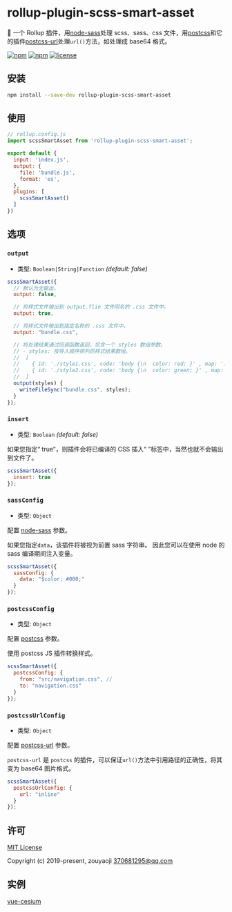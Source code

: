 # rollup-plugin-scss-smart-asset

🍣 一个 Rollup 插件，用[node-sass](https://github.com/sass/node-sass)处理 scss、sass、css 文件，用[postcss](https://github.com/postcss/postcss)和它的插件[postcss-url](https://github.com/postcss/postcss-url)处理`url()`方法，如处理成 base64 格式。

[![npm](https://img.shields.io/npm/v/rollup-plugin-scss-smart-asset?style=plastic)](https://www.npmjs.com/package/rollup-plugin-scss-smart-asset)
[![npm](https://img.shields.io/npm/dm/rollup-plugin-scss-smart-asset?style=plastic)](https://www.npmjs.com/package/rollup-plugin-scss-smart-asset)
[![license](https://img.shields.io/github/license/zouyaoji/rollup-plugin-scss-smart-asset?style=plastic)](https://github.com/zouyaoji/rollup-plugin-scss-smart-asset/blob/master/LICENSE)

## 安装

```bash
npm install --save-dev rollup-plugin-scss-smart-asset
```

## 使用

```js
// rollup.config.js
import scssSmartAsset from 'rollup-plugin-scss-smart-asset';

export default {
  input: 'index.js',
  output: {
    file: 'bundle.js',
    format: 'es',
  },
  plugins: [
    scssSmartAsset()
  ]
})
```

## 选项

### `output`

- 类型: `Boolean|String|Function` _(default: false)_

```js
scssSmartAsset({
  // 默认为无输出。
  output: false,

  // 将样式文件输出到 output.flie 文件同名的 .css 文件中。
  output: true,

  // 将样式文件输出到指定名称的 .css 文件中。
  output: "bundle.css",

  // 将处理结果通过回调函数返回，包含一个 styles 数组参数。
  // - styles: 按导入顺序排列的样式结果数组。
  //  [
  //    { id: './style1.css', code: 'body {\n  color: red; }' , map: '...' },
  //    { id: './style2.css', code: 'body {\n  color: green; }' , map: '...' },
  //  ]
  output(styles) {
    writeFileSync("bundle.css", styles);
  }
});
```

### `insert`

- 类型: `Boolean` _(default: false)_

如果您指定“ true”，则插件会将已编译的 CSS 插入“ <head />”标签中，当然也就不会输出到文件了。

```js
scssSmartAsset({
  insert: true
});
```

### `sassConfig`

- 类型: `Object`

配置 [node-sass](https://github.com/sass/node-sass) 参数。

如果您指定`data`，该插件将被视为前置 sass 字符串。
因此您可以在使用 node 的 sass 编译期间注入变量。

```js
scssSmartAsset({
  sassConfig: {
    data: "$color: #000;"
  }
});
```

### `postcssConfig`

- 类型: `Object`

配置 [postcss](https://github.com/postcss/postcss) 参数。

使用 postcss JS 插件转换样式。

```js
scssSmartAsset({
  postcssConfig: {
    from: "src/navigation.css", //
    to: "navigation.css"
  }
});
```

### `postcssUrlConfig`

- 类型: `Object`

配置 [postcss-url](https://github.com/postcss/postcss-url) 参数。

`postcss-url` 是 `postcss` 的插件，可以保证`url()`方法中引用路径的正确性，将其变为 base64 图片格式。

```js
scssSmartAsset({
  postcssUrlConfig: {
    url: "inline"
  }
});
```

## 许可

[MIT License](https://opensource.org/licenses/MIT)

Copyright (c) 2019-present, zouyaoji <370681295@qq.com>

## 实例

[vue-cesium](https://github.com/zouyaoji/vue-cesium/blob/master/build/rollup.js)
